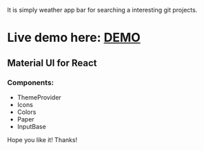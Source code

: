 It is simply weather app bar for searching a interesting git projects.

# Live demo here: [DEMO](https://ampex.github.io/weather)

## Material UI for React

### Components:

- ThemeProvider
- Icons
- Colors
- Paper
- InputBase

Hope you like it! Thanks!
